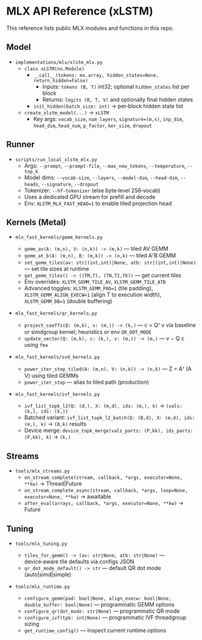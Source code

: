 # MLX API Reference (xLSTM)

This reference lists public MLX modules and functions in this repo.

## Model

- `implementations/mlx/xlstm_mlx.py`
  - `class xLSTM(nn.Module)`
    - `__call__(tokens: mx.array, hidden_states=None, return_hidden=False)`
      - Inputs: `tokens (B, T)` int32; optional `hidden_states` list per block
      - Returns: `logits (B, T, V)` and optionally final hidden states
    - `init_hidden(batch_size: int)` → per‑block hidden state list
  - `create_xlstm_model(...)` → `xLSTM`
    - Key args: `vocab_size`, `num_layers`, `signature=(m,s)`, `inp_dim`, `head_dim`, `head_num`, `p_factor`, `ker_size`, `dropout`

## Runner

- `scripts/run_local_xlstm_mlx.py`
  - Args: `--prompt`, `--prompt-file`, `--max_new_tokens`, `--temperature`, `--top_k`
  - Model dims: `--vocab-size`, `--layers`, `--model-dim`, `--head-dim`, `--heads`, `--signature`, `--dropout`
  - Tokenizer: `--hf-tokenizer` (else byte‑level 256‑vocab)
  - Uses a dedicated GPU stream for prefill and decode
  - Env: `XLSTM_MLX_FAST_HEAD=1` to enable tiled projection head

## Kernels (Metal)

- `mlx_fast_kernels/gemm_kernels.py`
  - `gemm_av(A: (m,n), V: (n,k)) -> (m,k)` — tiled AV GEMM
  - `gemm_at_b(A: (m,n), B: (m,k)) -> (n,k)` — tiled AᵀB GEMM
  - `set_gemm_tiles(av: str|(int,int)|None, atb: str|(int,int)|None)` — set tile sizes at runtime
  - `get_gemm_tiles() -> ((TM,T), (TN,TI,TK))` — get current tiles
  - Env overrides: `XLSTM_GEMM_TILE_AV`, `XLSTM_GEMM_TILE_ATB`
  - Advanced toggles: `XLSTM_GEMM_PAD=1` (tile padding), `XLSTM_GEMM_ALIGN_EXECW=1` (align T to execution width), `XLSTM_GEMM_DB=1` (double buffering)

- `mlx_fast_kernels/qr_kernels.py`
  - `project_coeffs(Q: (m,k), v: (m,)) -> (k,)` — c = Qᵀ v via baseline or simdgroup kernel; heuristics or env `QR_DOT_MODE`
  - `update_vector(Q: (m,k), c: (k,), v: (m,)) -> (m,)` — v − Q c using `fma`

- `mlx_fast_kernels/svd_kernels.py`
  - `power_iter_step_tiled(A: (m,n), V: (n,k)) -> (n,k)` — Z = Aᵀ (A V) using tiled GEMMs
  - `power_iter_step` — alias to tiled path (production)

- `mlx_fast_kernels/ivf_kernels.py`
  - `ivf_list_topk_l2(Q: (d,), X: (m,d), ids: (m,), k)` → `(vals: (k,), ids: (k,))`
  - Batched variant: `ivf_list_topk_l2_batch(Q: (B,d), X: (m,d), ids: (m,), k)` → `(B,k)` results
  - Device merge: `device_topk_merge(vals_parts: (P,kk), ids_parts: (P,kk), k)` → `(k,)`

## Streams

- `tools/mlx_streams.py`
  - `on_stream_complete(stream, callback, *args, executor=None, **kw)` → Thread|Future
  - `on_stream_complete_async(stream, callback, *args, loop=None, executor=None, **kw)` → awaitable
  - `after_eval(arrays, callback, *args, executor=None, **kw)` → Future

## Tuning

- `tools/mlx_tuning.py`
  - `tiles_for_gemm() -> (av: str|None, atb: str|None)` — device‑aware tile defaults via configs JSON
  - `qr_dot_mode_default() -> str` — default QR dot mode (auto|simd|simple)

- `tools/mlx_runtime.py`
  - `configure_gemm(pad: bool|None, align_execw: bool|None, double_buffer: bool|None)` — programmatic GEMM options
  - `configure_qr(dot_mode: str|None)` — programmatic QR mode
  - `configure_ivf(tpb: int|None)` — programmatic IVF threadgroup sizing
  - `get_runtime_config()` — inspect current runtime options
